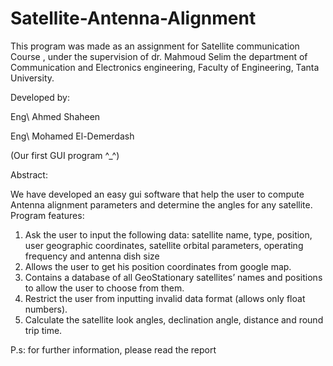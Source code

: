 # Satellite-Antenna-Alignment

This program was made as an assignment for Satellite communication Course , under the supervision of dr. Mahmoud Selim
the department of Communication and Electronics engineering, Faculty of Engineering, Tanta University.

Developed by:

Eng\ Ahmed Shaheen

Eng\ Mohamed El-Demerdash

(Our first GUI program ^_^)

Abstract:

We have developed an easy gui software that help the user to compute Antenna alignment parameters and determine the angles for any satellite.
Program features:
1.	Ask the user to input the following data: satellite name, type, position, user geographic coordinates, satellite orbital parameters, operating frequency and antenna dish size
2.	Allows the user to get his position coordinates from google map.
3.	Contains a database of all GeoStationary satellites’ names and positions to allow the user to choose from them.
4.	Restrict the user from inputting invalid data format (allows only float numbers).
5.	Calculate the satellite look angles, declination angle, distance and round trip time.

P.s: for further information, please read the report
